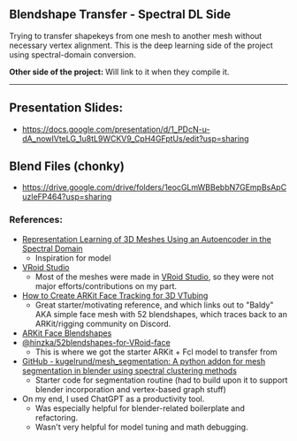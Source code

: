 ## Blendshape Transfer - Spectral DL Side
Trying to transfer shapekeys from one mesh to another mesh without necessary vertex alignment. This is the deep learning side of the project using spectral-domain conversion. 

**Other side of the project:** Will link to it when they compile it.  

----

## Presentation Slides: 
- https://docs.google.com/presentation/d/1_PDcN-u-dA_nowIVteLG_1u8tL9WCKV9_CpH4GFptUs/edit?usp=sharing

## Blend Files (chonky)
- https://drive.google.com/drive/folders/1eocGLmWBBebbN7GEmpBsApCuzleFP464?usp=sharing

### References: 
- [Representation Learning of 3D Meshes Using an Autoencoder in the Spectral Domain](https://hal.science/hal-03716435/file/Representation_learning_of_3D_meshes_using_an_Autoencoder_in_the_spectral_domain.pdf)
  - Inspiration for model
- [VRoid Studio](https://vroid.com/en/studio)
  - Most of the meshes were made in [VRoid Studio](https://vroid.com/en/studio), so they were not major efforts/contributions on my part.
- [How to Create ARKit Face Tracking for 3D VTubing](https://www.youtube.com/watch?v=19H82IkEx9k)
  - Great starter/motivating reference, and which links out to "Baldy" AKA simple face mesh with 52 blendshapes, which traces back to an ARKit/rigging community on Discord. 
- [ARKit Face Blendshapes](https://arkit-face-blendshapes.com)
- [@hinzka/52blendshapes-for-VRoid-face](https://github.com/hinzka/52blendshapes-for-VRoid-face)
  - This is where we got the starter ARKit + Fcl model to transfer from
- [GitHub - kugelrund/mesh_segmentation: A python addon for mesh segmentation in blender using spectral clustering methods](https://github.com/kugelrund/mesh_segmentation)
  - Starter code for segmentation routine (had to build upon it to support blender incorporation and vertex-based graph stuff)
- On my end, I used ChatGPT as a productivity tool. 
  - Was especially helpful for blender-related boilerplate and refactoring.
  - Wasn't very helpful for model tuning and math debugging.
